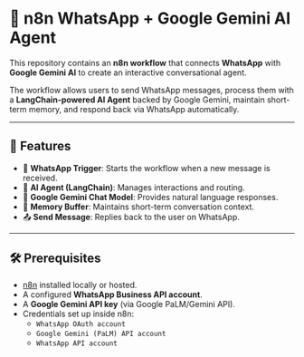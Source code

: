 # 🤖 n8n WhatsApp + Google Gemini AI Agent

This repository contains an **n8n workflow** that connects **WhatsApp** with **Google Gemini AI** to create an interactive conversational agent.  

The workflow allows users to send WhatsApp messages, process them with a **LangChain-powered AI Agent** backed by Google Gemini, maintain short-term memory, and respond back via WhatsApp automatically.

---

## 🚀 Features
- 📲 **WhatsApp Trigger**: Starts the workflow when a new message is received.  
- 🧠 **AI Agent (LangChain)**: Manages interactions and routing.  
- 💬 **Google Gemini Chat Model**: Provides natural language responses.  
- 📝 **Memory Buffer**: Maintains short-term conversation context.  
- 📤 **Send Message**: Replies back to the user on WhatsApp.  

---

## 🛠️ Prerequisites
- [n8n](https://n8n.io/) installed locally or hosted.
- A configured **WhatsApp Business API account**.
- A **Google Gemini API key** (via Google PaLM/Gemini API).
- Credentials set up inside n8n:
  - `WhatsApp OAuth account`
  - `Google Gemini (PaLM) API account`
  - `WhatsApp API account`


